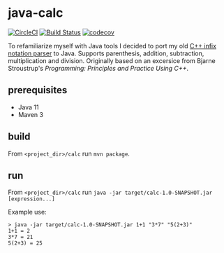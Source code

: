 # java-calc

[![CircleCI](https://circleci.com/gh/Wiles/java-calc/tree/master.svg?style=svg&circle-token=07583b7d6ca35e7d245c8c4527e0e0dc32473e08)](https://circleci.com/gh/Wiles/java-calc/tree/master) [![Build Status](https://travis-ci.com/Wiles/java-calc.svg?token=h6vde4sb93o2xMugTuif&branch=master)](https://travis-ci.com/Wiles/java-calc) [![codecov](https://codecov.io/gh/Wiles/java-calc/branch/master/graph/badge.svg)](https://codecov.io/gh/Wiles/java-calc)

To refamiliarize myself with Java tools I decided to port my old [C++ infix notation parser](https://github.com/Wiles/win_calc/tree/master/calc_base/calc_base) to Java. Supports parenthesis, addition, subtraction, multiplication and division. Originally based on an excersice from Bjarne Stroustrup's *Programming: Principles and Practice Using C++*.

## prerequisites

* Java 11
* Maven 3

## build

From `<project_dir>/calc` run `mvn package`.

## run

From `<project_dir>/calc` run `java -jar target/calc-1.0-SNAPSHOT.jar [expression...]`

Example use:

```
> java -jar target/calc-1.0-SNAPSHOT.jar 1+1 "3*7" "5(2+3)" 
1+1 = 2
3*7 = 21
5(2+3) = 25
```
